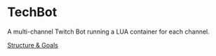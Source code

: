 # TechBot
A multi-channel Twitch Bot running a LUA container for each channel.

[Structure & Goals](docs/STRUCTURE.md)
